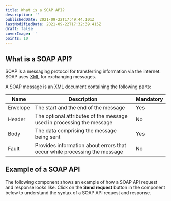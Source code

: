 ```yaml
---
title: What is a SOAP API?
description: ''
publishedDate: 2021-09-22T17:49:44.101Z
lastModifiedDate: 2021-09-22T17:32:39.415Z
draft: false
coverImage: ''
points: 10
---
```


## What is a SOAP API?

SOAP is a messaging protocol for transferring information via the internet. SOAP uses [XML](https://developer.mozilla.org/en-US/docs/Web/XML/XML_introduction) for exchanging messages.

A SOAP message is an XML document containing the following parts:

| Name     | Description                                                               | Mandatory |
| -------- | ------------------------------------------------------------------------- | --------- |
| Envelope | The start and the end of the message                                      | Yes       |
| Header   | The optional attributes of the message used in processing the message     | No        |
| Body     | The data comprising the message being sent                                | Yes       |
| Fault    | Provides information about errors that occur while processing the message | No        |

<AnatomyOfSOAPMessage />

## Example of a SOAP API

The following component shows an example of how a SOAP API request and response looks like. Click on the **Send request** button in the component below to understand the syntax of a SOAP API request and response.

<AnatomyOfSOAPRequest />
